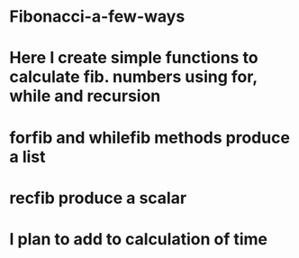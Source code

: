 # Fibonacci-a-few-ways
# Here I create simple functions to calculate fib. numbers using for, while and recursion
# forfib and whilefib methods produce a list
# recfib produce a scalar
# I plan to add to calculation of time
